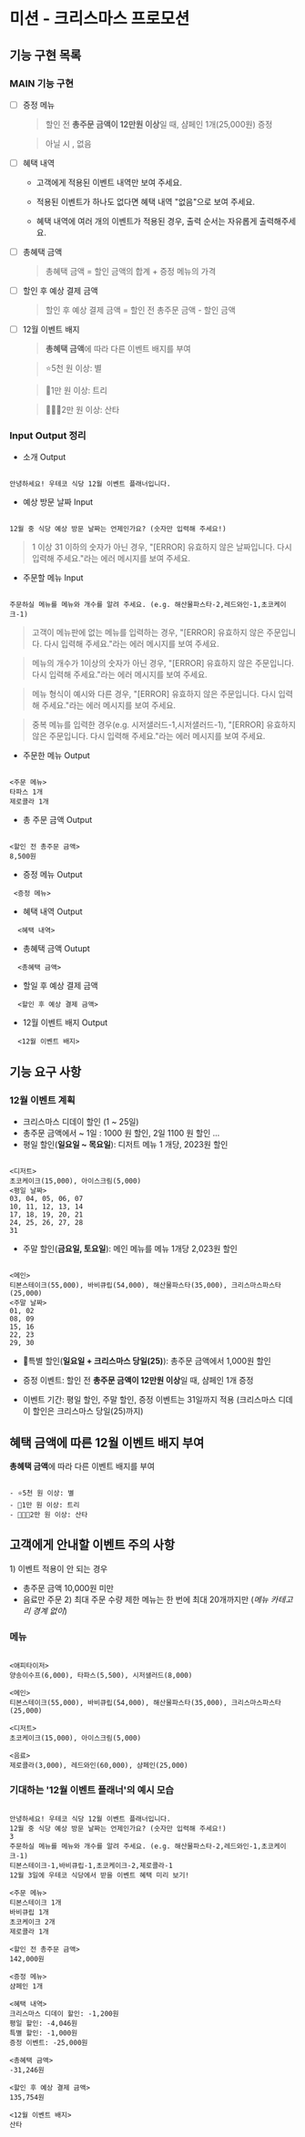 # 미션 - 크리스마스 프로모션

## 기능 구현 목록

### MAIN 기능 구현

- [ ] 증정 메뉴

  > 할인 전 **총주문 금액이 12만원 이상**일 때, 샴페인 1개(25,000원) 증정

  > 아닐 시 , 없음

- [ ] 혜택 내역

  - 고객에게 적용된 이벤트 내역만 보여 주세요.

  - 적용된 이벤트가 하나도 없다면 혜택 내역 "없음"으로 보여 주세요.

  - 혜택 내역에 여러 개의 이벤트가 적용된 경우, 출력 순서는 자유롭게 출력해주세요.

- [ ] 총혜택 금액

  > 총혜택 금액 = 할인 금액의 합계 + 증정 메뉴의 가격

- [ ] 할인 후 예상 결제 금액

  > 할인 후 예상 결제 금액 = 할인 전 총주문 금액 - 할인 금액

- [ ] 12월 이벤트 배지

  > **총혜택 금액**에 따라 다른 이벤트 배지를 부여

  > ⭐5천 원 이상: 별

  > 🌲1만 원 이상: 트리

  > 🧑🏻‍🎄2만 원 이상: 산타

### Input Output 정리

- 소개 Output

```

안녕하세요! 우테코 식당 12월 이벤트 플래너입니다.

```

- 예상 방문 날짜 Input

```

12월 중 식당 예상 방문 날짜는 언제인가요? (숫자만 입력해 주세요!)

```

> 1 이상 31 이하의 숫자가 아닌 경우, "[ERROR] 유효하지 않은 날짜입니다. 다시 입력해 주세요."라는 에러 메시지를 보여 주세요.

- 주문할 메뉴 Input

```

주문하실 메뉴를 메뉴와 개수를 알려 주세요. (e.g. 해산물파스타-2,레드와인-1,초코케이크-1)

```

> 고객이 메뉴판에 없는 메뉴를 입력하는 경우, "[ERROR] 유효하지 않은 주문입니다. 다시 입력해 주세요."라는 에러 메시지를 보여 주세요.

> 메뉴의 개수가 1이상의 숫자가 아닌 경우, "[ERROR] 유효하지 않은 주문입니다. 다시 입력해 주세요."라는 에러 메시지를 보여 주세요.

> 메뉴 형식이 예시와 다른 경우, "[ERROR] 유효하지 않은 주문입니다. 다시 입력해 주세요."라는 에러 메시지를 보여 주세요.

> 중복 메뉴를 입력한 경우(e.g. 시저샐러드-1,시저샐러드-1), "[ERROR] 유효하지 않은 주문입니다. 다시 입력해 주세요."라는 에러 메시지를 보여 주세요.

- 주문한 메뉴 Output

```

<주문 메뉴>
타파스 1개
제로콜라 1개

```

- 총 주문 금액 Output

```

<할인 전 총주문 금액>
8,500원

```

- 증정 메뉴 Output

```
 <증정 메뉴>
```

- 혜택 내역 Output

```
  <혜택 내역>
```

- 총혜택 금액 Outupt

```
  <총혜택 금액>
```

- 할일 후 예상 결제 금액

```
  <할인 후 예상 결제 금액>
```

- 12월 이벤트 배지 Output

```
  <12월 이벤트 배지>
```

## 기능 요구 사항

### 12월 이벤트 계획

- 크리스마스 디데이 할인 (1 ~ 25일)
- 총주문 금액에서 ~ 1일 : 1000 원 할인, 2일 1100 원 할인 ...
- 평일 할인(**일요일 ~ 목요일**): 디저트 메뉴 1 개당, 2023원 할인

```

<디저트>
초코케이크(15,000), 아이스크림(5,000)
<평일 날짜>
03, 04, 05, 06, 07
10, 11, 12, 13, 14
17, 18, 19, 20, 21
24, 25, 26, 27, 28
31

```

- 주말 할인(**금요일, 토요일**): 메인 메뉴를 메뉴 1개당 2,023원 할인

```

<메인>
티본스테이크(55,000), 바비큐립(54,000), 해산물파스타(35,000), 크리스마스파스타(25,000)
<주말 날짜>
01, 02
08, 09
15, 16
22, 23
29, 30

```

- 🌟특별 할인(**일요일 + 크리스마스 당일(25)**): 총주문 금액에서 1,000원 할인

- 증정 이벤트: 할인 전 **총주문 금액이 12만원 이상**일 때, 샴페인 1개 증정

- 이벤트 기간: 평일 할인, 주말 할인, 증정 이벤트는 31일까지 적용 (크리스마스 디데이 할인은 크리스마스 당일(25)까지)

## 혜택 금액에 따른 12월 이벤트 배지 부여

**총혜택 금액**에 따라 다른 이벤트 배지를 부여

```

- ⭐5천 원 이상: 별
- 🌲1만 원 이상: 트리
- 🧑🏻‍🎄2만 원 이상: 산타

```

## 고객에게 안내할 이벤트 주의 사항

1\) 이벤트 적용이 안 되는 경우

- 총주문 금액 10,000원 미만
- 음료만 주문
  2\) 최대 주문 수량 제한
  메뉴는 한 번에 최대 20개까지만 (_메뉴 카테고리 경계 없이_)

### 메뉴

```

<애피타이저>
양송이수프(6,000), 타파스(5,500), 시저샐러드(8,000)

<메인>
티본스테이크(55,000), 바비큐립(54,000), 해산물파스타(35,000), 크리스마스파스타(25,000)

<디저트>
초코케이크(15,000), 아이스크림(5,000)

<음료>
제로콜라(3,000), 레드와인(60,000), 샴페인(25,000)

```

### 기대하는 '12월 이벤트 플래너'의 예시 모습

```

안녕하세요! 우테코 식당 12월 이벤트 플래너입니다.
12월 중 식당 예상 방문 날짜는 언제인가요? (숫자만 입력해 주세요!)
3
주문하실 메뉴를 메뉴와 개수를 알려 주세요. (e.g. 해산물파스타-2,레드와인-1,초코케이크-1)
티본스테이크-1,바비큐립-1,초코케이크-2,제로콜라-1
12월 3일에 우테코 식당에서 받을 이벤트 혜택 미리 보기!

<주문 메뉴>
티본스테이크 1개
바비큐립 1개
초코케이크 2개
제로콜라 1개

<할인 전 총주문 금액>
142,000원

<증정 메뉴>
샴페인 1개

<혜택 내역>
크리스마스 디데이 할인: -1,200원
평일 할인: -4,046원
특별 할인: -1,000원
증정 이벤트: -25,000원

<총혜택 금액>
-31,246원

<할인 후 예상 결제 금액>
135,754원

<12월 이벤트 배지>
산타

```
